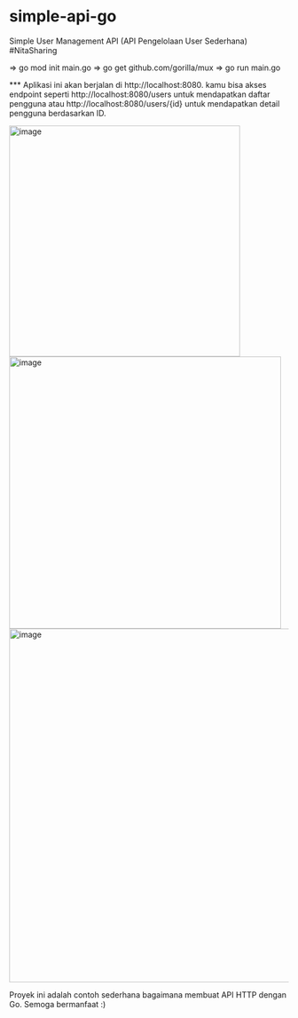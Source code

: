 # simple-api-go
Simple User Management API (API Pengelolaan User Sederhana) #NitaSharing

=> go mod init main.go
=> go get github.com/gorilla/mux
=> go run main.go

*** Aplikasi ini akan berjalan di http://localhost:8080. kamu bisa akses endpoint seperti http://localhost:8080/users untuk mendapatkan daftar pengguna atau http://localhost:8080/users/{id} untuk mendapatkan detail pengguna berdasarkan ID.

<img width="416" alt="image" src="https://github.com/nsasli/simple-api-go/assets/47415483/c44fb589-3e3f-4718-87d8-3f09c45dddad">


<img width="490" alt="image" src="https://github.com/nsasli/simple-api-go/assets/47415483/4a1e7c34-2b1e-4af8-a265-db751d478faa">

<img width="637" alt="image" src="https://github.com/nsasli/simple-api-go/assets/47415483/aaff20fb-7852-4806-af59-d3c1d9e493d8">

Proyek ini adalah contoh sederhana bagaimana membuat API HTTP dengan Go. 
Semoga bermanfaat :) 
